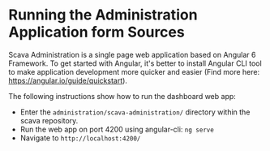 
# Running the Administration Application form Sources


Scava Administration is a single page web application based on Angular 6 Framework. To get started with Angular, it's better to install Angular CLI tool to make application development more quicker and easier (Find more here: https://angular.io/guide/quickstart).

The following instructions show how to run the dashboard web app:
  * Enter the `administration/scava-administration/` directory within the scava repository.
  * Run the web app on port 4200 using angular-cli: `ng serve`
  * Navigate to `http://localhost:4200/`

  
